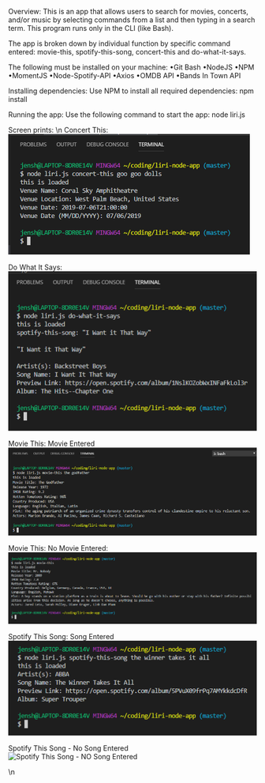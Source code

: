 <!-- [Google](http://www.google.com/)
![Test Image - JPG](./images/test.JPG)
![Test Image - PNG](./images/test.PNG) -->

Overview:
This is an app that allows users to search for movies, concerts, and/or music by selecting commands from a list and then typing in a search term. This program runs only in the CLI (like Bash).

The app is broken down by individual function by specific command entered: movie-this, spotify-this-song, concert-this and do-what-it-says.  

The following must be installed on your machine:
•Git Bash
•NodeJS
•NPM
•MomentJS
•Node-Spotify-API
•Axios
•OMDB API
•Bands In Town API

Installing dependencies:
Use NPM to install all required dependencies:
npm install

Running the app: 
Use the following command to start the app:  node liri.js

Screen prints:
\n
Concert This: ![Concert This](./images/concert-this.PNG)

Do What It Says: ![Do What It Says](./images/do-what-it-says.PNG)

Movie This: Movie Entered ![Movie This - Movie Entered](./images/movie-this-with-movie.PNG)

Movie This: No Movie Entered: ![Movie This  No Movie Entered](./images/movie-this-with-no-movie.PNG)

Spotify This Song: Song Entered ![Spotify This Song - Song Entered](./images/spotify-this-song-with-song.PNG)

Spotify This Song - No Song Entered ![Spotify This Song - NO Song Entered](./images/spotify-this-song-no-song.PNG)

\n